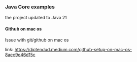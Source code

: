### Java Core examples

the project updated to Java 21

#### Github on mac os

Issue with git/github on mac os

link: https://diptendud.medium.com/github-setup-on-mac-os-8aec9e46d15c
